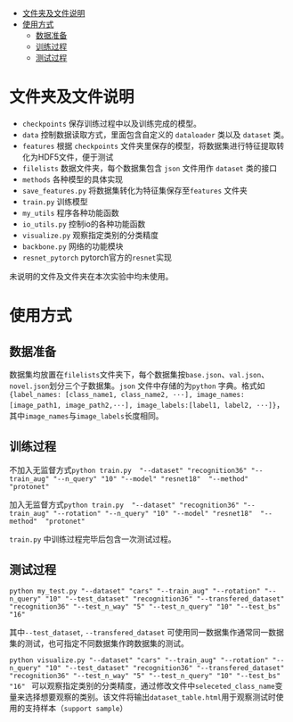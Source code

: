 
- [文件夹及文件说明](#文件夹及文件说明)
- [使用方式](#使用方式)
  - [数据准备](#数据准备)
  - [训练过程](#训练过程)
  - [测试过程](#测试过程)
# 文件夹及文件说明

- `checkpoints` 保存训练过程中以及训练完成的模型。
- `data` 控制数据读取方式，里面包含自定义的 `dataloader` 类以及 `dataset` 类。
- `features` 根据 `checkpoints` 文件夹里保存的模型，将数据集进行特征提取转化为HDF5文件，便于测试
- `filelists` 数据文件夹，每个数据集包含 `json` 文件用作 `dataset` 类的接口
- `methods` 各种模型的具体实现
- `save_features.py` 将数据集转化为特征集保存至`features` 文件夹
- `train.py` 训练模型
- `my_utils` 程序各种功能函数
- `io_utils.py` 控制io的各种功能函数
- `visualize.py` 观察指定类别的分类精度
- `backbone.py` 网络的功能模块
- `resnet_pytorch` pytorch官方的`resnet`实现
  
未说明的文件及文件夹在本次实验中均未使用。

# 使用方式
## 数据准备
数据集均放置在`filelists`文件夹下，每个数据集按`base.json`、`val.json`、`novel.json`划分三个子数据集。`json` 文件中存储的为`python` 字典。格式如`{label_names: [class_name1, class_name2, ···], image_names:[image_path1, image_path2,···], image_labels:[label1, label2, ···]}`，其中`image_names`与`image_labels`长度相同。

## 训练过程
不加入无监督方式```python train.py  "--dataset" "recognition36" "--train_aug" "--n_query" "10" "--model" "resnet18"  "--method"  "protonet" ```

加入无监督方式```python train.py  "--dataset" "recognition36" "--train_aug" "--rotation" "--n_query" "10" "--model" "resnet18"  "--method"  "protonet" ```

`train.py` 中训练过程完毕后包含一次测试过程。

## 测试过程
```python my_test.py "--dataset" "cars" "--train_aug" "--rotation" "--n_query" "10" "--test_dataset" "recognition36" "--transfered_dataset" "recognition36" "--test_n_way" "5" "--test_n_query" "10" "--test_bs"  "16" ```

其中`--test_dataset`, `--transfered_dataset` 可使用同一数据集作通常同一数据集的测试，也可指定不同数据集作跨数据集的测试。

```python visualize.py "--dataset" "cars" "--train_aug" "--rotation" "--n_query" "10" "--test_dataset" "recognition36" "--transfered_dataset" "recognition36" "--test_n_way" "5" "--test_n_query" "10" "--test_bs"  "16" ``` 可以观察指定类别的分类精度，通过修改文件中`seleceted_class_name`变量来选择想要观察的类别。该文件将输出`dataset_table.html`用于观察测试时使用的支持样本（`support sample`）
